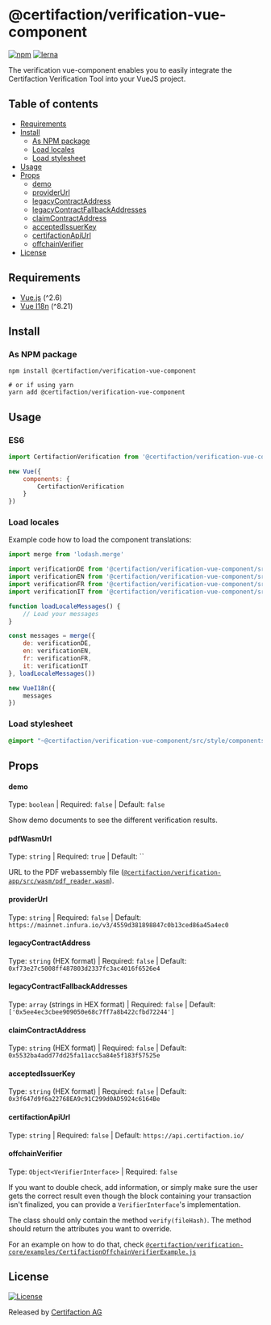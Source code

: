 # @certifaction/verification-vue-component

[![npm][npm]][npm-url]
[![lerna][lerna]][lerna-url]

The verification vue-component enables you to easily integrate the Certifaction Verification Tool into your VueJS project.

## Table of contents

* [Requirements](#requirements)
* [Install](#install)
    * [As NPM package](#as-npm-package)
    * [Load locales](#load-locales)
    * [Load stylesheet](#load-stylesheet)
* [Usage](#usage)
* [Props](#props)
    * [demo](#demo)
    * [providerUrl](#providerUrl)
    * [legacyContractAddress](#legacyContractAddress)
    * [legacyContractFallbackAddresses](#legacyContractFallbackAddresses)
    * [claimContractAddress](#claimContractAddress)
    * [acceptedIssuerKey](#acceptedIssuerKey)
    * [certifactionApiUrl](#certifactionApiUrl)
    * [offchainVerifier](#offchainVerifier)
* [License](#license)

## Requirements

* [Vue.js](https://vuejs.org/) (^2.6)
* [Vue I18n](https://kazupon.github.io/vue-i18n/) (^8.21)

## Install

### As NPM package

```shell script
npm install @certifaction/verification-vue-component

# or if using yarn
yarn add @certifaction/verification-vue-component
```

## Usage

### ES6

```js
import CertifactionVerification from '@certifaction/verification-vue-component'

new Vue({
    components: {
        CertifactionVerification
    }
})
```

### Load locales

Example code how to load the component translations:

```js
import merge from 'lodash.merge'

import verificationDE from '@certifaction/verification-vue-component/src/locales/de.json'
import verificationEN from '@certifaction/verification-vue-component/src/locales/en.json'
import verificationFR from '@certifaction/verification-vue-component/src/locales/fr.json'
import verificationIT from '@certifaction/verification-vue-component/src/locales/it.json'

function loadLocaleMessages() {
    // Load your messages
}

const messages = merge({
    de: verificationDE,
    en: verificationEN,
    fr: verificationFR,
    it: verificationIT
}, loadLocaleMessages())

new VueI18n({
    messages
})
```

### Load stylesheet

```scss
@import "~@certifaction/verification-vue-component/src/style/components/certifaction_verification";
```

## Props

#### demo

Type: `boolean` | Required: `false` | Default: `false`

Show demo documents to see the different verification results.

#### pdfWasmUrl

Type: `string` | Required: `true` | Default: ``

URL to the PDF webassembly file ([`@certifaction/verification-app/src/wasm/pdf_reader.wasm`](https://github.com/certifaction/verification/blob/master/packages/verification-app/src/wasm/pdf_reader.wasm)).

#### providerUrl

Type: `string` | Required: `false` | Default: `https://mainnet.infura.io/v3/4559d381898847c0b13ced86a45a4ec0`

#### legacyContractAddress

Type: `string` (HEX format) | Required: `false` | Default: `0xf73e27c5008ff487803d2337fc3ac4016f6526e4`

#### legacyContractFallbackAddresses

Type: `array` (strings in HEX format) | Required: `false` | Default: `['0x5ee4ec3cbee909050e68c7ff7a8b422cfbd72244']`

#### claimContractAddress

Type: `string` (HEX format) | Required: `false` | Default: `0x5532ba4add77dd25fa11acc5a84e5f183f57525e`

#### acceptedIssuerKey

Type: `string` (HEX format) | Required: `false` | Default: `0x3f647d9f6a22768EA9c91C299d0AD5924c6164Be`

#### certifactionApiUrl

Type: `string` | Required: `false` | Default: `https://api.certifaction.io/`

#### offchainVerifier

Type: `Object<VerifierInterface>` | Required: `false` 

If you want to double check, add information, or simply make sure the user gets the correct result even though the block containing your transaction isn't finalized, you can provide a `VerifierInterface`'s implementation.

The class should only contain the method `verify(fileHash)`. The method should return the attributes you want to override.

For an example on how to do that, check [`@certifaction/verification-core/examples/CertifactionOffchainVerifierExample.js`](https://github.com/certifaction/verification/blob/master/packages/verification-core/examples/CertifactionOffchainVerifierExample.js)

## License

[![License](https://img.shields.io/badge/license-MIT-blue.svg)](https://github.com/certifaction/verification/blob/master/LICENSE)

Released by [Certifaction AG](https://certifaction.com)

[npm]: https://img.shields.io/npm/v/@certifaction/verification-vue-component.svg
[npm-url]: https://www.npmjs.com/package/@certifaction/verification-vue-component
[lerna]: https://img.shields.io/badge/maintained%20with-lerna-cc00ff.svg
[lerna-url]: https://lerna.js.org/
